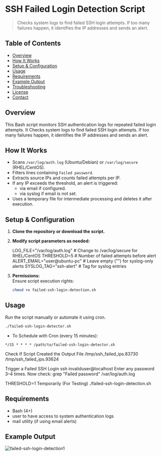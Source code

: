#  SSH Failed Login Detection Script

> Checks system logs to find failed SSH login attempts. If too many failures happen, it identifies
>  the IP addresses and sends an alert.  

##  Table of Contents

- [Overview](#overview)
- [How It Works](#how-it-works)
- [Setup & Configuration](#setup--configuration)
- [Usage](#usage)
- [Requirements](#requirements)
- [Example Output](#example-output)
- [Troubleshooting](#troubleshooting)
- [License](#license)
- [Contact](#contact)

##  Overview

This Bash script monitors SSH authentication logs for repeated failed login attempts. It Checks system logs to find failed SSH login attempts. If too many failures happen, it identifies the IP addresses and sends an alert. 

## How It Works

- Scans `/var/log/auth.log` (Ubuntu/Debian) or `/var/log/secure` (RHEL/CentOS).
- Filters lines containing `Failed password`.
- Extracts source IPs and counts failed attempts per IP.
- If any IP exceeds the threshold, an alert is triggered:
  - via email if configured.
  - via syslog if email is not set.
- Uses a temporary file for intermediate processing and deletes it after execution.

## Setup & Configuration

1. **Clone the repository or download the script.**
2. **Modify script parameters as needed:**
 
   LOG_FILE="/var/log/auth.log"     # Change to /var/log/secure for RHEL/CentOS
   THRESHOLD=5                      # Number of failed attempts before alert
   ALERT_EMAIL="user@ubuntu-pc"     # Leave empty ("") for syslog-only alerts
   SYSLOG_TAG="ssh-alert"           # Tag for syslog entries
   
3. **Permissions:**  
   Ensure script execution rights:  
   ```bash
   chmod +x failed-ssh-login-detection.sh
    ```
## Usage
Run the script manually or automate it using cron.
```bash
./failed-ssh-login-detector.sh
```
- To Schedule with Cron (every 15 minutes):
```
*/15 * * * * /path/to/failed-ssh-login-detector.sh
```
Check If Script Created the Output File 
/tmp/ssh_failed_ips.83730  /tmp/ssh_failed_ips.93624

Trigger a Failed SSH Login
ssh invaliduser@localhost
Enter any password 3–4 times.
Now check:  grep "Failed password" /var/log/auth.log

THRESHOLD=1 Temporarily (For Testing)
./failed-ssh-login-detection.sh

## Requirements

- Bash (4+)
- user to have access to system authentication logs
- mail utility (if using email alerts)

## Example Output

![failed-ssh-login-detection1](https://github.com/user-attachments/assets/e897455f-b563-4ab6-9635-97309ecac408)





